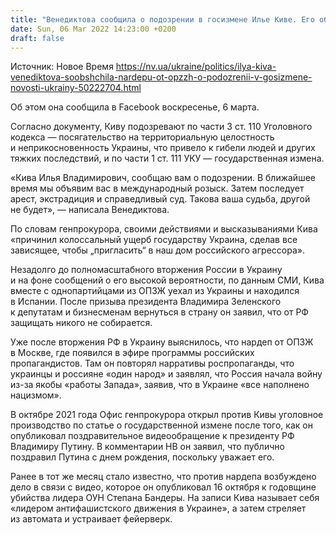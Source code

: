 ```yaml
---
title: "Венедиктова сообщила о подозрении в госизмене Илье Киве. Его объявят в международный розыск"
date: Sun, 06 Mar 2022 14:23:00 +0200
draft: false
---
```

Источник: Новое Время https://nv.ua/ukraine/politics/ilya-kiva-venediktova-soobshchila-nardepu-ot-opzzh-o-podozrenii-v-gosizmene-novosti-ukrainy-50222704.html


 Об этом она сообщила в Facebook воскресенье, 6 марта.

Согласно документу, Киву подозревают по части 3 ст. 110 Уголовного кодекса — посягательство на территориальную целостность и неприкосновенность Украины, что привело к гибели людей и других тяжких последствий, и по части 1 ст. 111 УКУ — государственная измена.

«Кива Илья Владимирович, сообщаю вам о подозрении. В ближайшее время мы объявим вас в международный розыск. Затем последует арест, экстрадиция и справедливый суд. Такова ваша судьба, другой не будет», — написала Венедиктова.

По словам генпрокурора, своими действиями и высказываниями Кива «причинил колоссальный ущерб государству Украина, сделав все зависящее, чтобы „пригласить“ в наш дом российского агрессора».

Незадолго до полномасштабного вторжения России в Украину и на фоне сообщений о его высокой вероятности, по данным СМИ, Кива вместе с однопартийцами из ОПЗЖ уехал из Украины и находился в Испании. После призыва президента Владимира Зеленского к депутатам и бизнесменам вернуться в страну он заявил, что от РФ защищать никого не собирается.

Уже после вторжения РФ в Украину выяснилось, что нардеп от ОПЗЖ в Москве, где появился в эфире программы российских пропагандистов. Там он повторял нарративы роспропаганды, что украинцы и россияне «один народ» и заявлял, что Россия начала войну из-за якобы «работы Запада», заявив, что в Украине «все наполнено нацизмом».

В октябре 2021 года Офис генпрокурора открыл против Кивы уголовное производство по статье о государственной измене после того, как он опубликовал поздравительное видеообращение к президенту РФ Владимиру Путину. В комментарии НВ он заявил, что публично поздравил Путина с днем рождения, поскольку уважает его.

Ранее в тот же месяц стало известно, что против нардепа возбуждено дело в связи с видео, которое он опубликовал 16 октября к годовщине убийства лидера ОУН Степана Бандеры. На записи Кива называет себя «лидером антифашистского движения в Украине», а затем стреляет из автомата и устраивает фейерверк.
